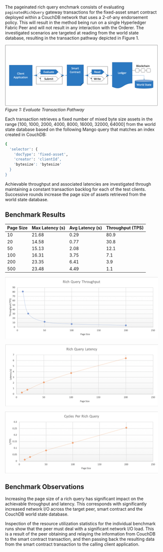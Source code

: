 The pageinated rich query enchmark consists of evaluating `paginatedRichQuery` gateway transactions for the fixed-asset smart contract deployed within a CouchDB network that uses a 2-of-any endorsement policy. This will result in the method being run on a single Hyperledger Fabric Peer and will not result in any interaction with the Orderer. The investigated scenarios are targeted at reading from the world state database, resulting in the transaction pathway depicted in Figure 1.

![evaluate contract rich query pathway](../../../../diagrams/TransactionRoute_Evaluate.png)*Figure 1: Evaluate Transaction Pathway*

Each transaction retrieves a fixed number of mixed byte size assets in the range [100, 1000, 2000, 4000, 8000, 16000, 32000, 64000] from the world state database based on the following Mango query that matches an index created in CouchDB:

```bash
{
  'selector': {
	'docType': 'fixed-asset', 
	'creator': 'clientId’, 
	'bytesize': 'bytesize'
  }
}
```

Achievable throughput and associated latencies are investigated through maintaining a constant transaction backlog for each of the test clients. Successive rounds increase the page size of assets retrieved from the world state database.

## Benchmark Results

| Page Size | Max Latency (s) | Avg Latency (s) | Throughput (TPS) |
| --------- | --------------- | --------------- | ---------------- |
| 10 | 21.68 | 0.29 | 80.9 |
| 20 | 14.58 | 0.77 | 30.8 |
| 50 | 15.13 | 2.08 | 12.1 |
| 100 | 16.31 | 3.75 | 7.1 |
| 200 | 23.35 | 6.41 | 3.9 |
| 500 | 23.48 | 4.49 | 1.1 |

![paginated rich query fabric tps performance](../../../../charts/1.4.0/nodeJS/nodeSDK/richQuery/RichQueryTPS.png)

![paginated rich query fabric latency performance](../../../../charts/1.4.0/nodeJS/nodeSDK/richQuery/RichQueryLatency.png)

![paginated rich query fabric resource utilization](../../../../charts/1.4.0/nodeJS/nodeSDK/richQuery/RichQueryCycles.png)

## Benchmark Observations
Increasing the page size of a rich query has significant impact on the achievable throughput and latency. This corresponds with significantly increased network I/O across the target peer, smart contract and the CouchDB world state database.

Inspection of the resource utilization statistics for the individual benchmark runs show that the peer must deal with a significant network I/O load. This is a result of the peer obtaining and relaying the information from CouchDB to the smart contract transaction, and then passing back the resulting data from the smart contract transaction to the calling client application.